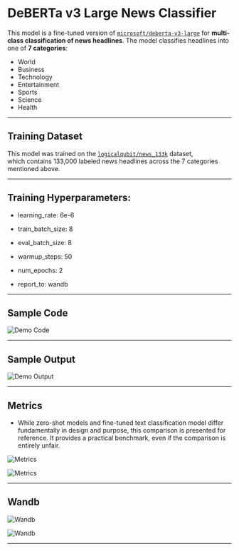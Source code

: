 # DeBERTa v3 Large News Classifier

This model is a fine-tuned version of [`microsoft/deberta-v3-large`](https://huggingface.co/microsoft/deberta-v3-large) for **multi-class classification of news headlines**.
The model classifies headlines into one of **7 categories**:

- World  
- Business  
- Technology  
- Entertainment  
- Sports  
- Science  
- Health

---

## Training Dataset

This model was trained on the [`logicalqubit/news_133k`](https://huggingface.co/datasets/logicalqubit/news_133k) dataset,  
which contains 133,000 labeled news headlines across the 7 categories mentioned above.

---

## Training Hyperparameters:

- learning_rate: 6e-6
- train_batch_size: 8
- eval_batch_size: 8
- warmup_steps: 50

- num_epochs: 2
- report_to: wandb

---

## Sample Code

![Demo Code](https://res.cloudinary.com/djk22geaj/image/upload/v1744489334/logicalqubitdeberta-v3-large-news-classifier_demo_code_k3sjqy.png)

---

## Sample Output

![Demo Output](https://res.cloudinary.com/djk22geaj/image/upload/v1744491408/logicalqubitdeberta-v3-large-news-classifier_demo_output_zzefym.png)

---

## Metrics

- While zero-shot models and fine-tuned text classification model differ fundamentally in design and purpose, this comparison is presented for reference. 
 It provides a practical benchmark, even if the comparison is entirely unfair.

![Metrics](https://res.cloudinary.com/djk22geaj/image/upload/v1744960519/f1scores_lmgxas.png)

![Metrics](https://res.cloudinary.com/djk22geaj/image/upload/v1744960519/inferenceTime_lbirwz.png)

---

## Wandb
 
![Wandb](https://res.cloudinary.com/djk22geaj/image/upload/v1744960554/wandb_train_q2cxgn.png)

![Wandb](https://res.cloudinary.com/djk22geaj/image/upload/v1744960555/wandb_eval_skue7a.png)

---
